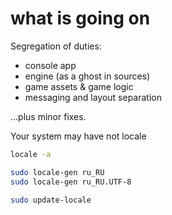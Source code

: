 # what is going on

Segregation of duties:
* console app
* engine (as a ghost in sources)
* game assets & game logic
* messaging and layout separation

...plus minor fixes.

Your system may have not locale

```bash
locale -a

sudo locale-gen ru_RU
sudo locale-gen ru_RU.UTF-8

sudo update-locale 
```